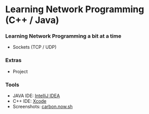 # Learning Network Programming (C++ / Java)

### Learning Network Programming a bit at a time

- Sockets (TCP / UDP)

### Extras

- Project

### Tools

- JAVA IDE: [IntelliJ IDEA](https://www.jetbrains.com/idea/)
- C++ IDE: [Xcode](https://developer.apple.com/xcode/)
- Screenshots: [carbon.now.sh](https://carbon.now.sh/)
